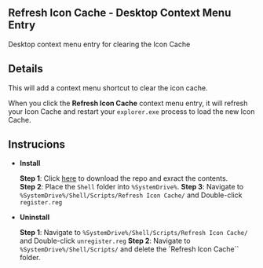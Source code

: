 ## Refresh Icon Cache - Desktop Context Menu Entry
Desktop context menu entry for clearing the Icon Cache


## Details
This will add a context menu shortcut to clear the icon cache.

When you click the **Refresh Icon Cache** context menu entry, it will refresh your Icon Cache and restart your `explorer.exe` process to load the new Icon Cache.

## Instrucions

 * **Install**
 
    **Step 1**: Click [here](https://github.com/NimbiDev/Refresh-Icon-Cache/archive/refs/heads/main.zip) to download the repo and exract the contents.<br />
    **Step 2**: Place the `Shell` folder into `%SystemDrive%`.
    **Step 3**: Navigate to `%SystemDrive%/Shell/Scripts/Refresh Icon Cache/` and Double-click `register.reg`


 * **Uninstall**
 
    **Step 1**: Navigate to `%SystemDrive%/Shell/Scripts/Refresh Icon Cache/` and Double-click `unregister.reg`
    **Step 2**: Navigate to `%SystemDrive%/Shell/Scripts/` and delete the `Refresh Icon Cache`` folder.
